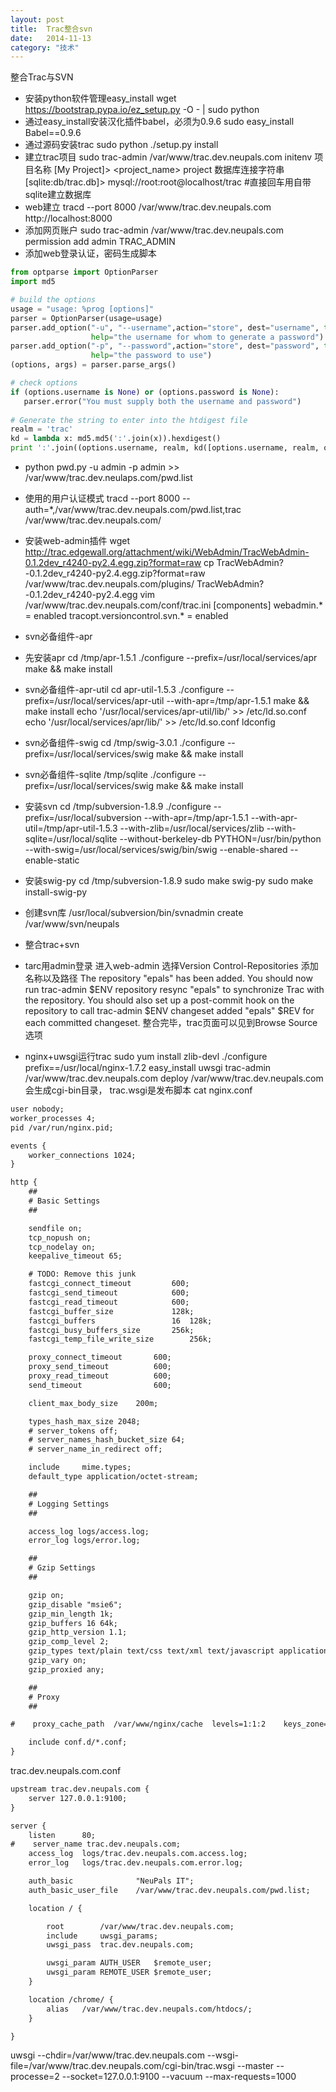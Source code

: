 ```yaml
---
layout: post
title:  Trac整合svn
date:   2014-11-13
category: "技术"
---
```


整合Trac与SVN

- 安装python软件管理easy_install
wget https://bootstrap.pypa.io/ez_setup.py -O - | sudo python
- 通过easy_install安装汉化插件babel，必须为0.9.6
sudo easy_install Babel==0.9.6
- 通过源码安装trac
sudo python ./setup.py install
- 建立trac项目
sudo trac-admin /var/www/trac.dev.neupals.com initenv
项目名称 [My Project]> <project_name> project 
数据库连接字符串 [sqlite:db/trac.db]> mysql://root:root@localhost/trac #直接回车用自带sqlite建立数据库
- web建立
tracd --port 8000 /var/www/trac.dev.neupals.com
http://localhost:8000
- 添加网页账户
sudo trac-admin /var/www/trac.dev.neupals.com permission add admin TRAC_ADMIN
- 添加web登录认证，密码生成脚本

``` python
from optparse import OptionParser
import md5

# build the options
usage = "usage: %prog [options]"
parser = OptionParser(usage=usage)
parser.add_option("-u", "--username",action="store", dest="username", type = "string",
                  help="the username for whom to generate a password")
parser.add_option("-p", "--password",action="store", dest="password", type = "string",
                  help="the password to use")
(options, args) = parser.parse_args()

# check options
if (options.username is None) or (options.password is None):
   parser.error("You must supply both the username and password")
   
# Generate the string to enter into the htdigest file
realm = 'trac'
kd = lambda x: md5.md5(':'.join(x)).hexdigest()
print ':'.join((options.username, realm, kd([options.username, realm, options.password])))
```

- python pwd.py -u admin -p admin >> /var/www/trac.dev.neulaps.com/pwd.list
- 使用的用户认证模式
tracd --port 8000 --auth=*,/var/www/trac.dev.neupals.com/pwd.list,trac /var/www/trac.dev.neupals.com/
- 安装web-admin插件
wget http://trac.edgewall.org/attachment/wiki/WebAdmin/TracWebAdmin-0.1.2dev_r4240-py2.4.egg.zip?format=raw
cp TracWebAdmin?-0.1.2dev_r4240-py2.4.egg.zip?format=raw /var/www/trac.dev.neupals.com/plugins/ TracWebAdmin?-0.1.2dev_r4240-py2.4.egg
vim /var/www/trac.dev.neupals.com/conf/trac.ini
[components]
webadmin.* = enabled
tracopt.versioncontrol.svn.* = enabled

- svn必备组件-apr
- 先安装apr
cd /tmp/apr-1.5.1
./configure --prefix=/usr/local/services/apr
make && make install
- svn必备组件-apr-util
cd apr-util-1.5.3
./configure --prefix=/usr/local/services/apr-util --with-apr=/tmp/apr-1.5.1
make && make install
echo '/usr/local/services/apr-util/lib/' >> /etc/ld.so.conf
echo '/usr/local/services/apr/lib/' >> /etc/ld.so.conf
ldconfig
- svn必备组件-swig
cd /tmp/swig-3.0.1
./configure --prefix=/usr/local/services/swig
make && make install
- svn必备组件-sqlite
/tmp/sqlite
./configure --prefix=/usr/local/services/swig
make && make install
- 安装svn
cd /tmp/subversion-1.8.9
./configure --prefix=/usr/local/subversion --with-apr=/tmp/apr-1.5.1 --with-apr-util=/tmp/apr-util-1.5.3 --with-zlib=/usr/local/services/zlib --with-sqlite=/usr/local/sqlite --without-berkeley-db PYTHON=/usr/bin/python --with-swig=/usr/local/services/swig/bin/swig --enable-shared --enable-static
- 安装swig-py
cd /tmp/subversion-1.8.9
sudo make swig-py
sudo make install-swig-py
- 创建svn库
/usr/local/subversion/bin/svnadmin create /var/www/svn/neupals

- 整合trac+svn
- tarc用admin登录
进入web-admin
选择Version Control-Repositories
添加名称以及路径
The repository "epals" has been added.
You should now run trac-admin $ENV repository resync "epals" to synchronize Trac with the repository.
You should also set up a post-commit hook on the repository to call trac-admin $ENV changeset added "epals" $REV for each committed changeset.
整合完毕，trac页面可以见到Browse Source选项

- nginx+uwsgi运行trac
sudo yum install zlib-devl
./configure prefix==/usr/local/nginx-1.7.2
easy_install uwsgi
trac-admin /var/www/trac.dev.neupals.com deploy /var/www/trac.dev.neupals.com
会生成cgi-bin目录， trac.wsgi是发布脚本
cat nginx.conf

```html
user nobody;
worker_processes 4;
pid /var/run/nginx.pid;

events {
    worker_connections 1024;
}

http {
    ##
    # Basic Settings
    ##

    sendfile on;
    tcp_nopush on;
    tcp_nodelay on;
    keepalive_timeout 65;

    # TODO: Remove this junk
    fastcgi_connect_timeout         600;
    fastcgi_send_timeout            600;
    fastcgi_read_timeout            600;
    fastcgi_buffer_size             128k;
    fastcgi_buffers                 16  128k;
    fastcgi_busy_buffers_size       256k;
    fastcgi_temp_file_write_size        256k;

    proxy_connect_timeout       600;
    proxy_send_timeout          600;
    proxy_read_timeout          600;
    send_timeout                600;

    client_max_body_size    200m;

    types_hash_max_size 2048;
    # server_tokens off;
    # server_names_hash_bucket_size 64;
    # server_name_in_redirect off;

    include     mime.types;
    default_type application/octet-stream;

    ##
    # Logging Settings
    ##

    access_log logs/access.log;
    error_log logs/error.log;

    ##
    # Gzip Settings
    ##

    gzip on;
    gzip_disable "msie6";
    gzip_min_length 1k;
    gzip_buffers 16 64k;
    gzip_http_version 1.1;
    gzip_comp_level 2;
    gzip_types text/plain text/css text/xml text/javascript application/json application/xml application/xml+rss application/x-javascript;
    gzip_vary on;
    gzip_proxied any;

    ##
    # Proxy
    ##

#    proxy_cache_path  /var/www/nginx/cache  levels=1:1:2    keys_zone=STATIC:120m inactive=24000h  max_size=1g;

    include conf.d/*.conf;
}
```

trac.dev.neupals.com.conf
```html
upstream trac.dev.neupals.com {
    server 127.0.0.1:9100;
}

server {
    listen      80;
#    server_name trac.dev.neupals.com;
    access_log  logs/trac.dev.neupals.com.access.log;
    error_log   logs/trac.dev.neupals.com.error.log;

    auth_basic              "NeuPals IT";
    auth_basic_user_file    /var/www/trac.dev.neupals.com/pwd.list;

    location / {

        root        /var/www/trac.dev.neupals.com;
        include     uwsgi_params;
        uwsgi_pass  trac.dev.neupals.com;

        uwsgi_param AUTH_USER   $remote_user;
        uwsgi_param REMOTE_USER $remote_user;
    }

    location /chrome/ {
        alias   /var/www/trac.dev.neupals.com/htdocs/;
    }

}
```

uwsgi --chdir=/var/www/trac.dev.neupals.com --wsgi-file=/var/www/trac.dev.neupals.com/cgi-bin/trac.wsgi --master --processe=2 --socket=127.0.0.1:9100 --vacuum --max-requests=1000
